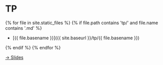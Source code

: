 # TP

{% for file in site.static_files %}
{% if file.path contains 'tp/' and file.name contains '.md' %}

* [{{ file.basename }}]({{ site.baseurl }}/tp/{{ file.basename }})

{% endif %}
{% endfor %}

[→ Slides](slides/)
